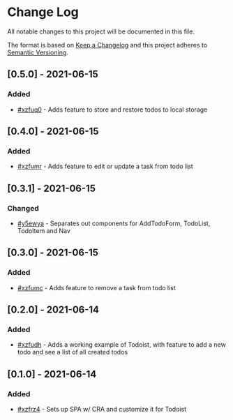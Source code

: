# Change Log

All notable changes to this project will be documented in this file.

The format is based on [Keep a Changelog](http://keepachangelog.com/)
and this project adheres to [Semantic Versioning](http://semver.org/).

## [0.5.0] - 2021-06-15

### Added

- [#xzfuq0](https://app.clickup.com/t/xzfuq0) - Adds feature to store and restore todos to local storage

## [0.4.0] - 2021-06-15

### Added

- [#xzfumr](https://app.clickup.com/t/xzfumr) - Adds feature to edit or update a task from todo list

## [0.3.1] - 2021-06-15

### Changed

- [#y5ewya](https://app.clickup.com/t/y5ewya) - Separates out components for AddTodoForm, TodoList, TodoItem and Nav

## [0.3.0] - 2021-06-15

### Added

- [#xzfumc](https://app.clickup.com/t/xzfumc) - Adds feature to remove a task from todo list

## [0.2.0] - 2021-06-14

### Added

- [#xzfudh](https://app.clickup.com/t/xzfudh) - Adds a working example of Todoist, with feature to add a new todo and see a list of all created todos

## [0.1.0] - 2021-06-14

### Added

- [#xzfrz4](https://app.clickup.com/t/xzfrz4) - Sets up SPA w/ CRA and customize it for Todoist
